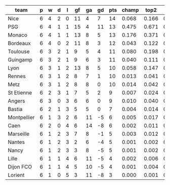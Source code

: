 |    team     | p | w | d | l | gf | ga | gd | pts | champ | top2  | top3  | top4  |  5-7  | bot4  | bot3  | bot2  |
|-------------|---|---|---|---|----|----|----|-----|-------|-------|-------|-------|-------|-------|-------|-------|
| Nice        | 6 | 4 | 2 | 0 | 11 |  4 |  7 |  14 | 0.068 | 0.166 | 0.268 | 0.369 | 0.270 | 0.021 | 0.012 | 0.005|
| PSG         | 6 | 4 | 1 | 1 | 15 |  4 | 11 |  13 | 0.475 | 0.671 | 0.782 | 0.854 | 0.099 | 0.001 | 0.000 | 0.000|
| Monaco      | 6 | 4 | 1 | 1 | 13 |  8 |  5 |  13 | 0.176 | 0.371 | 0.516 | 0.628 | 0.206 | 0.005 | 0.003 | 0.001|
| Bordeaux    | 6 | 4 | 0 | 2 | 11 |  8 |  3 |  12 | 0.043 | 0.122 | 0.219 | 0.316 | 0.263 | 0.030 | 0.017 | 0.009|
| Toulouse    | 6 | 3 | 2 | 1 |  9 |  5 |  4 |  11 | 0.080 | 0.198 | 0.312 | 0.423 | 0.257 | 0.016 | 0.008 | 0.003|
| Guingamp    | 6 | 3 | 2 | 1 |  9 |  6 |  3 |  11 | 0.040 | 0.111 | 0.195 | 0.283 | 0.248 | 0.041 | 0.026 | 0.013|
| Lyon        | 6 | 3 | 1 | 2 | 13 |  8 |  5 |  10 | 0.058 | 0.147 | 0.245 | 0.341 | 0.258 | 0.031 | 0.017 | 0.009|
| Rennes      | 6 | 3 | 1 | 2 |  8 |  7 |  1 |  10 | 0.013 | 0.041 | 0.082 | 0.130 | 0.190 | 0.111 | 0.070 | 0.038|
| Metz        | 6 | 3 | 1 | 2 |  8 |  8 |  0 |  10 | 0.014 | 0.042 | 0.087 | 0.142 | 0.193 | 0.103 | 0.068 | 0.037|
| St Etienne  | 6 | 2 | 3 | 1 |  7 |  5 |  2 |   9 | 0.007 | 0.024 | 0.053 | 0.090 | 0.161 | 0.148 | 0.099 | 0.057|
| Angers      | 6 | 3 | 0 | 3 |  6 |  6 |  0 |   9 | 0.010 | 0.040 | 0.080 | 0.130 | 0.186 | 0.110 | 0.069 | 0.036|
| Bastia      | 6 | 2 | 1 | 3 |  5 |  5 |  0 |   7 | 0.004 | 0.014 | 0.031 | 0.053 | 0.112 | 0.252 | 0.177 | 0.110|
| Montpellier | 6 | 1 | 3 | 2 |  6 | 11 | -5 |   6 | 0.005 | 0.017 | 0.038 | 0.065 | 0.123 | 0.225 | 0.159 | 0.100|
| Caen        | 6 | 2 | 0 | 4 |  6 | 14 | -8 |   6 | 0.002 | 0.011 | 0.026 | 0.048 | 0.101 | 0.275 | 0.198 | 0.124|
| Marseille   | 6 | 1 | 2 | 3 |  7 |  8 | -1 |   5 | 0.003 | 0.012 | 0.027 | 0.048 | 0.100 | 0.264 | 0.187 | 0.111|
| Nantes      | 6 | 1 | 2 | 3 |  2 |  6 | -4 |   5 | 0.001 | 0.002 | 0.006 | 0.011 | 0.034 | 0.545 | 0.441 | 0.318|
| Nancy       | 6 | 1 | 2 | 3 |  3 |  8 | -5 |   5 | 0.001 | 0.002 | 0.005 | 0.013 | 0.039 | 0.494 | 0.394 | 0.283|
| Lille       | 6 | 1 | 1 | 4 |  6 | 11 | -5 |   4 | 0.002 | 0.006 | 0.016 | 0.029 | 0.073 | 0.359 | 0.270 | 0.182|
| Dijon FCO   | 6 | 1 | 1 | 4 |  5 | 10 | -5 |   4 | 0.001 | 0.004 | 0.011 | 0.023 | 0.060 | 0.391 | 0.301 | 0.205|
| Lorient     | 6 | 1 | 0 | 5 |  3 | 11 | -8 |   3 | 0.000 | 0.001 | 0.003 | 0.006 | 0.030 | 0.577 | 0.482 | 0.360|
